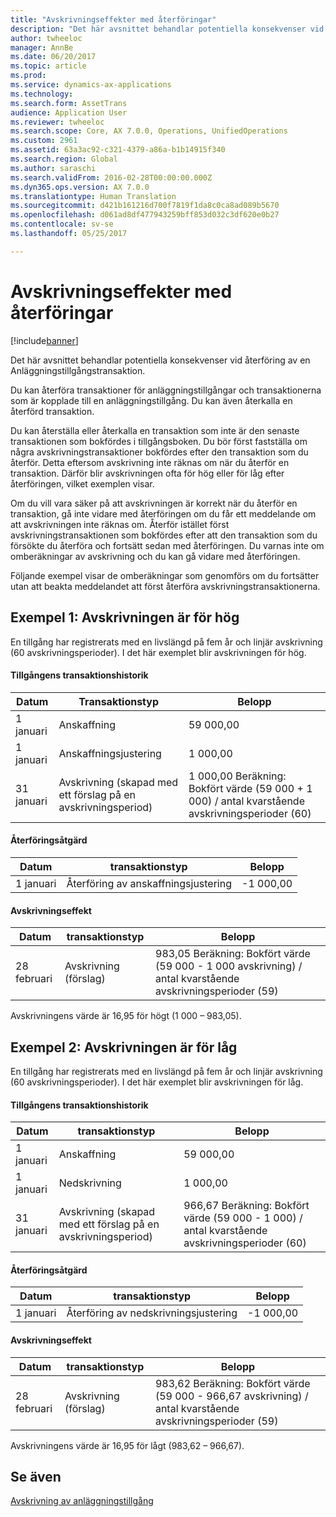 ```yaml
---
title: "Avskrivningseffekter med återföringar"
description: "Det här avsnittet behandlar potentiella konsekvenser vid återföring av en Anläggningstillgångstransaktion."
author: twheeloc
manager: AnnBe
ms.date: 06/20/2017
ms.topic: article
ms.prod: 
ms.service: dynamics-ax-applications
ms.technology: 
ms.search.form: AssetTrans
audience: Application User
ms.reviewer: twheeloc
ms.search.scope: Core, AX 7.0.0, Operations, UnifiedOperations
ms.custom: 2961
ms.assetid: 63a3ac92-c321-4379-a86a-b1b14915f340
ms.search.region: Global
ms.author: saraschi
ms.search.validFrom: 2016-02-28T00:00:00.000Z
ms.dyn365.ops.version: AX 7.0.0
ms.translationtype: Human Translation
ms.sourcegitcommit: d421b161216d700f7819f1da8c0ca8ad089b5670
ms.openlocfilehash: d061ad8df477943259bff853d032c3df620e0b27
ms.contentlocale: sv-se
ms.lasthandoff: 05/25/2017

---
```


# <a name="depreciation-effects-with-reversals"></a>Avskrivningseffekter med återföringar

[!include[banner](../includes/banner.md)]


Det här avsnittet behandlar potentiella konsekvenser vid återföring av en Anläggningstillgångstransaktion. 

Du kan återföra transaktioner för anläggningstillgångar och transaktionerna som är kopplade till en anläggningstillgång. Du kan även återkalla en återförd transaktion. 

Du kan återställa eller återkalla en transaktion som inte är den senaste transaktionen som bokfördes i tillgångsboken. Du bör först fastställa om några avskrivningstransaktioner bokfördes efter den transaktion som du återför. Detta eftersom avskrivning inte räknas om när du återför en transaktion. Därför blir avskrivningen ofta för hög eller för låg efter återföringen, vilket exemplen visar. 

Om du vill vara säker på att avskrivningen är korrekt när du återför en transaktion, gå inte vidare med återföringen om du får ett meddelande om att avskrivningen inte räknas om. Återför istället först avskrivningstransaktionen som bokfördes efter att den transaktion som du försökte du återföra och fortsätt sedan med återföringen. Du varnas inte om omberäkningar av avskrivning och du kan gå vidare med återföringen. 

Följande exempel visar de omberäkningar som genomförs om du fortsätter utan att beakta meddelandet att först återföra avskrivningstransaktionerna.

## <a name="example-1-depreciation-is-overstated"></a> Exempel 1: Avskrivningen är för hög
En tillgång har registrerats med en livslängd på fem år och linjär avskrivning (60 avskrivningsperioder). I det här exemplet blir avskrivningen för hög.
#### <a name="asset-transaction-history"></a>Tillgångens transaktionshistorik

| Datum       | Transaktionstyp                                                          | Belopp                                    |
|------------|---------------------------------------------------------------------------|-------------------------------------------|
| 1 januari  | Anskaffning                                                               | 59 000,00                                 |
| 1 januari  | Anskaffningsjustering                                                    | 1 000,00                                  |
| 31 januari | Avskrivning (skapad med ett förslag på en avskrivningsperiod) | 1 000,00 Beräkning: Bokfört värde (59 000 + 1 000) / antal kvarstående avskrivningsperioder (60) |

#### <a name="reversal-action"></a>Återföringsåtgärd

| Datum      | transaktionstyp                | Belopp    |
|-----------|---------------------------------|-----------|
| 1 januari | Återföring av anskaffningsjustering | -1 000,00 |

#### <a name="depreciation-effect"></a>Avskrivningseffekt

| Datum        | transaktionstyp        | Belopp                                                                                |
|-------------|-------------------------|---------------------------------------------------------------------------------------|
| 28 februari | Avskrivning (förslag) | 983,05 Beräkning: Bokfört värde (59 000 - 1 000 avskrivning) / antal kvarstående avskrivningsperioder (59) |

Avskrivningens värde är 16,95 för högt (1 000 – 983,05).

## <a name="example-2-depreciation-is-understated"></a> Exempel 2: Avskrivningen är för låg
En tillgång har registrerats med en livslängd på fem år och linjär avskrivning (60 avskrivningsperioder). I det här exemplet blir avskrivningen för låg.
#### <a name="asset-transaction-history"></a>Tillgångens transaktionshistorik

| Datum       | transaktionstyp                                                          | Belopp                                      |
|------------|---------------------------------------------------------------------------|---------------------------------------------|
| 1 januari  | Anskaffning                                                               | 59 000,00                                   |
| 1 januari  | Nedskrivning                                                     | 1 000,00                                    |
| 31 januari | Avskrivning (skapad med ett förslag på en avskrivningsperiod) | 966,67 Beräkning: Bokfört värde (59 000 - 1 000) / antal kvarstående avskrivningsperioder (60) |

#### <a name="reversal-action"></a>Återföringsåtgärd

| Datum      | transaktionstyp               | Belopp    |
|-----------|--------------------------------|-----------|
| 1 januari | Återföring av nedskrivningsjustering | -1 000,00 |

#### <a name="depreciation-effect"></a>Avskrivningseffekt

| Datum        | transaktionstyp        | Belopp                                                                                       |
|-------------|-------------------------|----------------------------------------------------------------------------------------------|
| 28 februari | Avskrivning (förslag) | 983,62 Beräkning: Bokfört värde (59 000 - 966,67 avskrivning) / antal kvarstående avskrivningsperioder (59) |

Avskrivningens värde är 16,95 för lågt (983,62 – 966,67).



<a name="see-also"></a>Se även
--------

[Avskrivning av anläggningstillgång](fixed-asset-depreciation.md)




